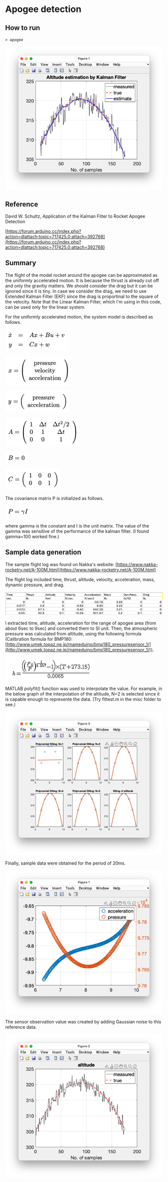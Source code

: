 # Apogee detection

## How to run
```
> apogee
```
![result](misc/result.png)

## Reference
David W. Schultz, Application of the Kalman Filter to Rocket Apogee Detection

[https://forum.arduino.cc/index.php?action=dlattach;topic=717425.0;attach=392768](https://forum.arduino.cc/index.php?action=dlattach;topic=717425.0;attach=392768)

## Summary
The flight of the model rocket around the apogee can be approximated as the uniformly accelerated motion. It is because the thrust is already cut off and only the gravitiy matters. We should consider the drag but it can be ignored since it is tiny. In case we consider the drag, we need to use Extended Kalman Filter (EKF) since the drag is proportinal to the square of the velocity. Note that the Linear Kalman Filter, which I'm using in this code, can be used only for the linear system.

For the uniformly accelerated motion, the system model is described as follows. 

![](misc/system.png)

![](misc/x.png)

![](misc/y.png)

![](misc/Amatrix.png)

![](misc/Bmatrix.png)

![](misc/Cmatrix.png)

The covariance matrix P is initialized as follows.

![](misc/P.png) 

where gamma is the constant and I is the unit matrix. The value of the gamma was sensitive of the performance of the kalman filter. (I found gamma=100 worked fine.)

## Sample data generation

The sample flight log was found on Nakka's website: [https://www.nakka-rocketry.net/A-100M.html](https://www.nakka-rocketry.net/A-100M.html) 

The flight log included time, thrust, altitude, velocity, acceleration, mass, dynamic pressure, and drag.

![log](misc/flight_log.png)

I extracted time, altitude, acceleration for the range of apogee area (from about 6sec to 9sec) and converted them to SI unit. Then, the atmospheric pressure was calculated from altitude, using the following formula (Calibration formula for BMP180: [http://www.umek.topaz.ne.jp/mameduino/bmp180_pressuresensor_1/](http://www.umek.topaz.ne.jp/mameduino/bmp180_pressuresensor_1/)).

![formula](misc/calib.png)

MATLAB polyfit() function was used to interpolate the value. For example, in the below graph of the interpolation of the altitude, N=2 is selected since it is capable enough to represente the data. (Try fittest.m in the misc folder to see.)

![result](misc/Fitting_altitude.png)

Finally, sample data were obtained for the period of 20ms.

![interpolate](misc/interpolate.png)

The sensor observation value was created by adding Gaussian noise to this reference data.

![obs](misc/sensor_observation.png)



